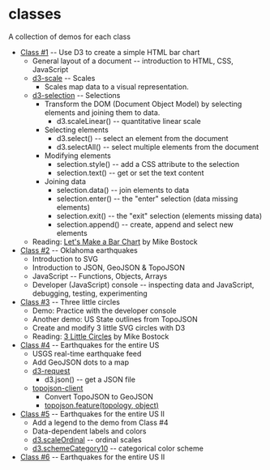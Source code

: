 # classes

A collection of demos for each class

* [Class #1](https://github.com/umbcvis/classes/tree/master/class-01) -- Use D3 to create a simple HTML bar chart
    * General layout of a document -- introduction to HTML, CSS, JavaScript
    * [d3-scale](https://github.com/d3/d3/blob/master/API.md#scales-d3-scale) -- Scales
        * Scales map data to a visual representation.
    * [d3-selection](https://github.com/d3/d3/blob/master/API.md#selections-d3-selection) -- Selections
        * Transform the DOM (Document Object Model) by selecting elements and joining them to data.
            * d3.scaleLinear() -- quantitative linear scale
        * Selecting elements
            * d3.select() -- select an element from the document
            * d3.selectAll() -- select multiple elements from the document
        * Modifying elements
            * selection.style() -- add a CSS attribute to the selection
            * selection.text() -- get or set the text content
        * Joining data
            * selection.data() -- join elements to data
            * selection.enter() -- the "enter" selection (data missing elements)
            * selection.exit() -- the "exit" selection (elements missing data)
            * selection.append() -- create, append and select new elements
    * Reading: [Let's Make a Bar Chart](https://bost.ocks.org/mike/bar) by Mike Bostock
* [Class #2](https://github.com/umbcvis/classes/tree/master/class-02) -- Oklahoma earthquakes
    * Introduction to SVG
    * Introduction to JSON, GeoJSON & TopoJSON
    * JavaScript -- Functions, Objects, Arrays
    * Developer (JavaScript) console -- inspecting data and JavaScript, debugging, testing, experimenting
* [Class #3](https://github.com/umbcvis/classes/tree/master/class-03) -- Three little circles
    * Demo: Practice with the developer console
    * Another demo: US State outlines from TopoJSON
    * Create and modify 3 little SVG circles with D3
    * Reading: [3 Little Circles](http://bost.ocks.org/mike/circles/) by Mike Bostock
* [Class #4](https://github.com/umbcvis/classes/tree/master/class-04) -- Earthquakes for the entire US
    * USGS real-time earthquake feed
    * Add GeoJSON dots to a map
    * [d3-request](https://github.com/d3/d3/blob/master/API.md#requests-d3-request)
        * d3.json() -- get a JSON file
    * [topojson-client](https://github.com/topojson/topojson-client/blob/master/README.md)
        * Convert TopoJSON to GeoJSON
        * [topojson.feature(topology, object)](https://github.com/topojson/topojson-client/blob/master/README.md#feature)
* [Class #5](https://github.com/umbcvis/classes/tree/master/class-05) -- Earthquakes for the entire US II
    * Add a legend to the demo from Class #4
    * Data-dependent labels and colors
    * [d3.scaleOrdinal](https://github.com/d3/d3/blob/master/API.md#ordinal-scales) -- ordinal scales
    * [d3.schemeCategory10](https://github.com/d3/d3-scale/blob/master/README.md#schemeCategory10) -- categorical color scheme
* [Class #6](https://github.com/umbcvis/classes/tree/master/class-06) -- Earthquakes for the entire US II


